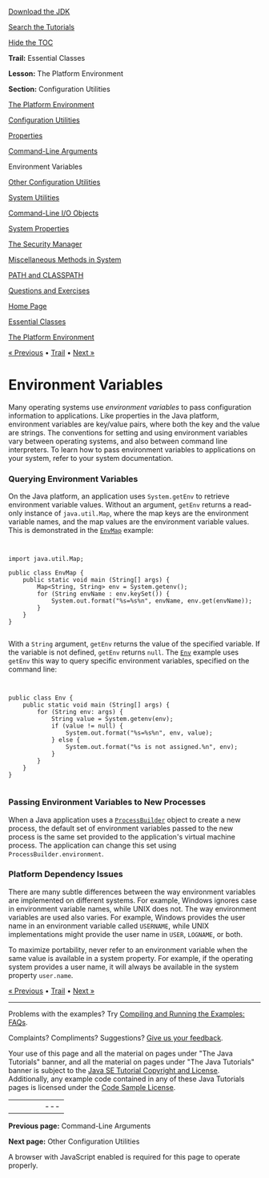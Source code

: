 [Download
the JDK](http://java.sun.com/javase/6/download.jsp)
  
[Search the
Tutorials](../../search.html)
  
[Hide the TOC](javascript:toggleLeft())

**Trail:** Essential Classes
  
**Lesson:** The Platform Environment
  
**Section:** Configuration Utilities

[The Platform Environment](index.html)

[Configuration Utilities](config.html)

[Properties](properties.html)

[Command-Line Arguments](cmdLineArgs.html)

Environment Variables

[Other Configuration Utilities](other.html)

[System Utilities](system.html)

[Command-Line I/O Objects](cl.html)

[System Properties](sysprop.html)

[The Security Manager](security.html)

[Miscellaneous Methods in System](sysmisc.html)

[PATH and CLASSPATH](paths.html)

[Questions and Exercises](QandE/questions.html)

[Home Page](../../index.html)
>
[Essential Classes](../index.html)
>
[The Platform Environment](index.html)

[« Previous](cmdLineArgs.html) • [Trail](../TOC.html) • [Next »](other.html)

# Environment Variables

Many operating systems use *environment variables* to pass
configuration information to applications. Like properties in the Java
platform, environment variables are key/value pairs, where both
the key and the value are strings. The conventions for setting and
using environment variables vary between operating systems, and also
between command line interpreters. To learn how to pass environment
variables to applications on your system, refer to your system
documentation.

### Querying Environment Variables

On the Java platform, an application uses `System.getEnv` to
retrieve environment variable values. Without an argument,
`getEnv` returns a read-only instance of
`java.util.Map`, where the map keys are the environment
variable names, and the map values are the environment variable
values. This is demonstrated in the
[`EnvMap`](examples/EnvMap.java)
example:

```


import java.util.Map;

public class EnvMap {
    public static void main (String[] args) {
        Map<String, String> env = System.getenv();
        for (String envName : env.keySet()) {
            System.out.format("%s=%s%n", envName, env.get(envName));
        }
    }
}


```

With a `String` argument, `getEnv` returns the
value of the specified variable. If the variable is not defined,
`getEnv` returns `null`. The
[`Env`](examples/Env.java)
example uses `getEnv` this way to query specific environment
variables, specified on the command line:

```


public class Env {
    public static void main (String[] args) {
        for (String env: args) {
            String value = System.getenv(env);
            if (value != null) {
                System.out.format("%s=%s%n", env, value);
            } else {
                System.out.format("%s is not assigned.%n", env);
            }
        }
    }
}


```

### Passing Environment Variables to New Processes

When a Java application uses a
[`ProcessBuilder`](http://download.oracle.com/javase/7/docs/api/java/lang/ProcessBuilder.html)
object to create a new process, the default set of environment
variables passed to the new process is the same set provided to the
application's virtual machine process. The application can change this
set using `ProcessBuilder.environment`.

### Platform Dependency Issues

There are many subtle differences between the way environment
variables are implemented on different systems. For example, Windows
ignores case in environment variable names, while UNIX does not. The
way environment variables are used also varies. For example, Windows
provides the user name in an environment variable called
`USERNAME`, while UNIX implementations might provide the
user name in `USER`, `LOGNAME`, or both.

To maximize portability, never refer to an environment variable when
the same value is available in a system property. For example, if the
operating system provides a user name, it will always be available in
the system property `user.name`.

[« Previous](cmdLineArgs.html)
•
[Trail](../TOC.html)
•
[Next »](other.html)

---

Problems with the examples? Try [Compiling and Running
the Examples: FAQs](../../information/run-examples.html).
  
Complaints? Compliments? Suggestions? [Give
us your feedback](http://download.oracle.com/javase/feedback.html).

Your use of this page and all the material on pages under "The Java Tutorials" banner,
and all the material on pages under "The Java Tutorials" banner is subject to the [Java SE Tutorial Copyright
and License](../../information/license.html).
Additionally, any example code contained in any of these Java
Tutorials pages is licensed under the
[Code
Sample License](http://developers.sun.com/license/berkeley_license.html).

|  |  |  |  |  |
| --- | --- | --- | --- | --- |
| |  |  | | --- | --- | | duke image | Oracle logo | | [About Oracle](http://www.oracle.com/us/corporate/index.html) | [Oracle Technology Network](http://www.oracle.com/technology/index.html) | [Terms of Service](https://www.samplecode.oracle.com/servlets/CompulsoryClickThrough?type=TermsOfService) | Copyright © 1995, 2011 Oracle and/or its affiliates. All rights reserved. |

**Previous page:** Command-Line Arguments
  
**Next page:** Other Configuration Utilities




A browser with JavaScript enabled is required for this page to operate properly.